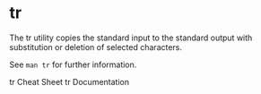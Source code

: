 # tr

The tr utility copies the standard input to the standard output with substitution or deletion of selected characters.

See `man tr` for further information.

<BadgeLink badgeText='Cheat Sheet' colorScheme='blue' href='https://linuxopsys.com/topics/tr-command-in-linux'>tr Cheat Sheet</BadgeLink>
<BadgeLink badgeText='Documentation' colorScheme='blue' href='https://linuxcommand.org/lc3_man_pages/tr1.html'>tr Documentation</BadgeLink>
